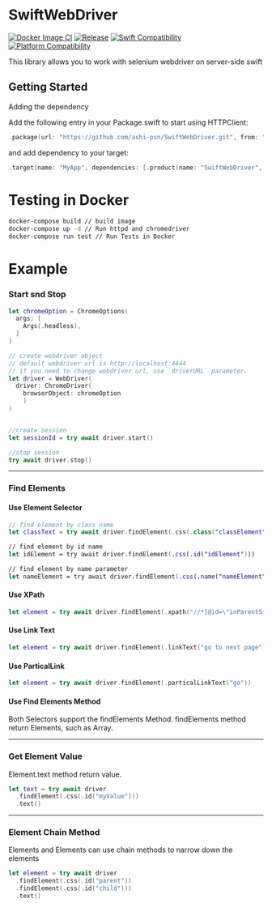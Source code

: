 # SwiftWebDriver
[![Docker Image CI](https://github.com/ashi-psn/SwiftWebDriver/actions/workflows/main.yml/badge.svg)](https://github.com/ashi-psn/SwiftWebDriver/actions/workflows/main.yml)
[![Release](https://img.shields.io/github/v/release/ashi-psn/SwiftWebDriver)](https://github.com/ashi-psn/SwiftWebDriver/releases/latest)
[![Swift Compatibility](https://img.shields.io/endpoint?url=https%3A%2F%2Fswiftpackageindex.com%2Fapi%2Fpackages%2Fashi-psn%2FSwiftWebDriver%2Fbadge%3Ftype%3Dswift-versions)](https://swiftpackageindex.com/ashi-psn/SwiftWebDriver)
[![Platform Compatibility](https://img.shields.io/endpoint?url=https://swiftpackageindex.com/api/packages/ashi-psn/SwiftWebDriver/badge?type=platforms)](https://swiftpackageindex.com/ashi-psn/SwiftWebDriver)


This library allows you to work with selenium webdriver on server-side swift


## Getting Started
Adding the dependency

Add the following entry in your Package.swift to start using HTTPClient:

```swift
.package(url: "https://github.com/ashi-psn/SwiftWebDriver.git", from: "0.1.1")
```

and add dependency to your target:
```Swift
.target(name: "MyApp", dependencies: [.product(name: "SwiftWebDriver", package: "SwiftWebDriver")]),

```

# Testing in Docker

```bash
docker-compose build // build image
docker-compose up -d // Run httpd and chromedriver
docker-compose run test // Run Tests in Docker
```


# Example
### Start snd Stop

```Swift
let chromeOption = ChromeOptions(
  args: [
    Args(.headless),
  ]
)

// create webdriver object
// default webdriver url is http://localhost:4444
// if you need to change webdriver url, use `driverURL` parameter.
let driver = WebDriver(
  driver: ChromeDriver(
    browserObject: chromeOption
    )
)


//create session
let sessionId = try await driver.start()

//stop session
try await driver.stop()
```
---
### Find Elements
#### Use Element Selector

```Swift
// find element by class name
let classText = try await driver.findElement(.css(.class("classElement")))

// find element by id name
let idElement = try await driver.findElement(.css(.id("idElement")))

// find element by name parameter
let nameElement = try await driver.findElement(.css(.name("nameElement")))
```

#### Use XPath

```Swift
let element = try await driver.findElement(.xpath("//*[@id=\"inParentSingleElement\"]"))
```

#### Use Link Text

```Swift
let element = try await driver.findElement(.linkText("go to next page"))
```

#### Use ParticalLink

```Swift
let element = try await driver.findElement(.particalLinkText("go"))
```

#### Use Find Elements Method

Both Selectors support the findElements Method.
findElements method return Elements, such as Array<Element>.


---
### Get Element Value
Element.text method return value.

```Swift
let text = try await driver
  .findElement(.css(.id("myValue")))
  .text()
```

---
### Element Chain Method
Elements and Elements can use chain methods to narrow down the elements

```Swift
let element = try await driver
  .findElement(.css(.id("parent"))
  .findElement(.css(.id("child")))
  .text()
```
